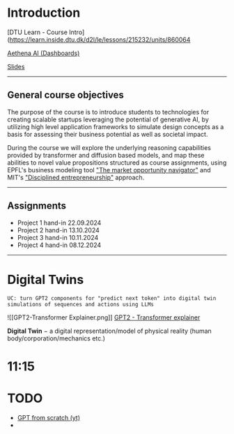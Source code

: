 # Introduction

[DTU Learn - Course Intro](https://learn.inside.dtu.dk/d2l/le/lessons/215232/units/860064

[Aethena AI (Dashboards)](https://app.aethena.ai/experiences/cm0mkz2ua3c8w0810vyp5m60t/program?activeTab=content&lessonId=cm0mn0nev7dox0810mfn7g79l)

[Slides](https://learn.inside.dtu.dk/content/enforced/215232-DTU_e24_38113/050924slides38113.pdf)

---
## General course objectives 

The purpose of the course is to introduce students to technologies for creating scalable startups leveraging the potential of generative AI, by utilizing high level application frameworks to simulate design concepts as a basis for assessing their business potential as well as societal impact.

During the course we will explore the underlying reasoning capabilities provided by transformer and diffusion based models, and map these abilities to novel value propositions structured as course assignments, using EPFL's business modeling tool ["The market opportunity navigator"](https://wheretoplay.co/) and MIT's ["Disciplined entrepreneurship"](https://www.d-eship.com/) approach.

---
## Assignments

- Project 1 hand-in 22.09.2024
- Project 2 hand-in 13.10.2024
- Project 3 hand-in 10.11.2024
- Project 4 hand-in 08.12.2024
---
# Digital Twins
`UC: turn GPT2 components for "predict next token" into digital twin simulations of sequences and actions using LLMs`

![[GPT2-Transformer Explainer.png]]
[GPT2 - Transformer explainer](https://poloclub.github.io/transformer-explainer/)

**Digital Twin** $-$  a digital representation/model of physical reality (human body/corporation/mechanics etc.)




# 11:15


# TODO
- [GPT from scratch (yt)](https://www.youtube.com/watch?v=kCc8FmEb1nY)
- 